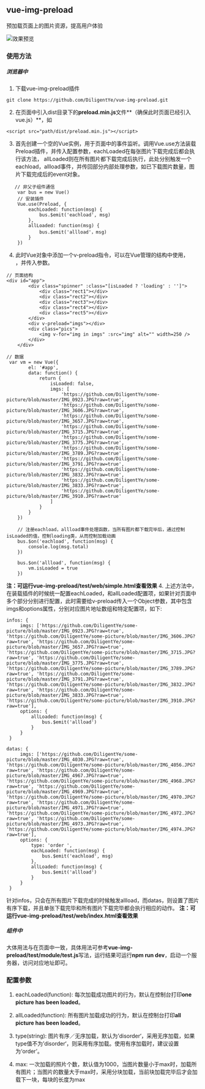 ## vue-img-preload
  预加载页面上的图片资源，提高用户体验

  ![效果预览](https://upload-images.jianshu.io/upload_images/5796375-b029c649855a5d67.gif?imageMogr2/auto-orient/strip)

### 使用方法
##### 浏览器中
1. 下载vue-img-preload插件
```
git clone https://github.com/DiligentYe/vue-img-preload.git
```
2. 在页面中引入dist目录下的**preload.min.js**文件**（确保此时页面已经引入vue.js）**，如
```
<script src="path/dist/preload.min.js"></script>
```
3. 首先创建一个空的Vue实例，用于页面中的事件监听。调用Vue.use方法装载Preload插件，并传入配置参数，eachLoaded在每张图片下载完成后都会执行该方法， allLoaded则在所有图片都下载完成后执行，此处分别触发一个eachload，allload事件，并传回部分内部处理参数，如已下载图片数量，图片下载完成后的event对象。
```
   // 非父子组件通信
    var bus = new Vue()
    // 安装插件
    Vue.use(Preload, {
        eachLoaded: function(msg) {
            bus.$emit('eachload', msg)
        },
        allLoaded: function(msg) {
            bus.$emit('allload'，msg)
        }
    })
```
4. 此时Vue对象中添加一个v-preload指令，可以在Vue管理的结构中使用，**<div v-preload="imgs"></div>**，并传入参数。
```
// 页面结构
<div id="app">
        <div class="spinner" :class="[isLoaded ? 'loading' : '']">
            <div class="rect1"></div>
            <div class="rect2"></div>
            <div class="rect3"></div>
            <div class="rect4"></div>
            <div class="rect5"></div>
        </div>
        <div v-preload="imgs"></div>
        <div class="pics">
            <img v-for="img in imgs" :src="img" alt="" width=250 />
        </div>
    </div>
```
```
// 数据
 var vm = new Vue({
        el: '#app',
        data: function() {
            return {
                isLoaded: false,
                imgs: [
                    'https://github.com/DiligentYe/some-picture/blob/master/IMG_0923.JPG?raw=true',
                    'https://github.com/DiligentYe/some-picture/blob/master/IMG_3606.JPG?raw=true',
                    'https://github.com/DiligentYe/some-picture/blob/master/IMG_3657.JPG?raw=true',
                    'https://github.com/DiligentYe/some-picture/blob/master/IMG_3715.JPG?raw=true',
                    'https://github.com/DiligentYe/some-picture/blob/master/IMG_3775.JPG?raw=true',
                    'https://github.com/DiligentYe/some-picture/blob/master/IMG_3789.JPG?raw=true',
                    'https://github.com/DiligentYe/some-picture/blob/master/IMG_3791.JPG?raw=true',
                    'https://github.com/DiligentYe/some-picture/blob/master/IMG_3832.JPG?raw=true',
                    'https://github.com/DiligentYe/some-picture/blob/master/IMG_3833.JPG?raw=true',
                    'https://github.com/DiligentYe/some-picture/blob/master/IMG_3910.JPG?raw=true'
                ]
            }
        }
    })

    // 注册eachload，allload事件处理函数，当所有图片都下载完毕后，通过控制isLoaded的值，控制loading类，从而控制加载动画
    bus.$on('eachload', function(msg) {
        console.log(msg.total)
    })

    bus.$on('allload', function(msg) {
        vm.isLoaded = true
    })
```
**注：可运行vue-img-preload/test/web/simple.html查看效果**
4. 上述方法中，在装载插件的时候统一配置eachLoaded，和allLoaded配置项，如果针对页面中多个部分分别进行配置，此时需要给v-preload传入一个Object参数，其中包含imgs和options属性，分别对应图片地址数组和特定配置项，如下:
```
infos: {
     imgs: ['https://github.com/DiligentYe/some-picture/blob/master/IMG_0923.JPG?raw=true', 'https://github.com/DiligentYe/some-picture/blob/master/IMG_3606.JPG?raw=true', 'https://github.com/DiligentYe/some-picture/blob/master/IMG_3657.JPG?raw=true', 'https://github.com/DiligentYe/some-picture/blob/master/IMG_3715.JPG?raw=true', 'https://github.com/DiligentYe/some-picture/blob/master/IMG_3775.JPG?raw=true', 'https://github.com/DiligentYe/some-picture/blob/master/IMG_3789.JPG?raw=true', 'https://github.com/DiligentYe/some-picture/blob/master/IMG_3791.JPG?raw=true', 'https://github.com/DiligentYe/some-picture/blob/master/IMG_3832.JPG?raw=true', 'https://github.com/DiligentYe/some-picture/blob/master/IMG_3833.JPG?raw=true', 'https://github.com/DiligentYe/some-picture/blob/master/IMG_3910.JPG?raw=true'],
     options: {
         allLoaded: function(msg) {
             bus.$emit('allload')
         }
     }
 }

datas: {
     imgs: ['https://github.com/DiligentYe/some-picture/blob/master/IMG_4030.JPG?raw=true', 'https://github.com/DiligentYe/some-picture/blob/master/IMG_4056.JPG?raw=true', 'https://github.com/DiligentYe/some-picture/blob/master/IMG_4967.JPG?raw=true', 'https://github.com/DiligentYe/some-picture/blob/master/IMG_4968.JPG?raw=true', 'https://github.com/DiligentYe/some-picture/blob/master/IMG_4969.JPG?raw=true', 'https://github.com/DiligentYe/some-picture/blob/master/IMG_4970.JPG?raw=true', 'https://github.com/DiligentYe/some-picture/blob/master/IMG_4971.JPG?raw=true', 'https://github.com/DiligentYe/some-picture/blob/master/IMG_4972.JPG?raw=true', 'https://github.com/DiligentYe/some-picture/blob/master/IMG_4973.JPG?raw=true', 'https://github.com/DiligentYe/some-picture/blob/master/IMG_4974.JPG?raw=true'],
     options: {
         type: 'order ',
         eachLoaded: function(msg) {
             bus.$emit('eachload', msg)
         },
         allLoaded: function(msg) {
             bus.$emit('allload')
         }
     }
 }
```
针对infos，只会在所有图片下载完成的时候触发allload，而datas，则设置了图片有序下载，并且单张下载完毕和所有图片下载完毕都会执行相应的动作。
**注：可运行vue-img-preload/test/web/index.html查看效果**

##### 组件中
大体用法与在页面中一致，具体用法可参考**vue-img-preload/test/module/test.js**写法，运行结果可运行**npm run dev**，启动一个服务器，访问对应地址即可。

### 配置参数
1. eachLoaded(function): 每次加载成功图片的行为，默认在控制台打印**one picture has been loaded**。

2. allLoaded(function): 所有图片加载成功的行为，默认在控制台打印**all picture has been loaded**。

3. type(string): 图片有序／无序加载，默认为’disorder‘，采用无序加载，如果type值不为’disorder‘，则采用有序加载。使用有序加载时，建议设置为‘order’。

4. max: 一次加载的照片个数，默认值为1000，当图片数量小于max时，加载所有图片；当图片的数量大于max时，采用分块加载，当前块加载完毕后才会加载下一块，每块的长度为max

